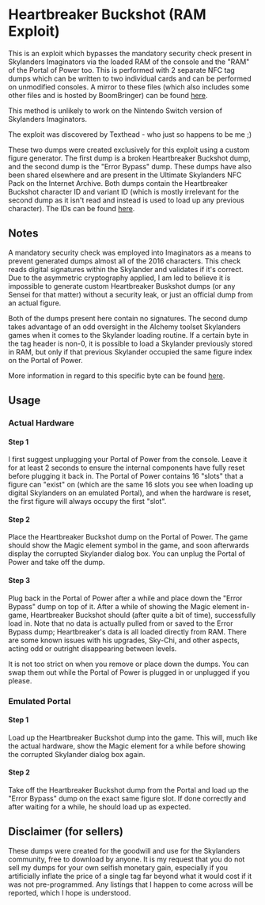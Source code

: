 # Heartbreaker Buckshot (RAM Exploit)
This is an exploit which bypasses the mandatory security check present in Skylanders Imaginators via the loaded RAM of the console and the "RAM" of the Portal of Power too. This is performed with 2 separate NFC tag dumps which can be written to two individual cards and can be performed on unmodified consoles. A mirror to these files (which also includes some other files and is hosted by BoomBringer) can be found [here](https://drive.google.com/file/d/1Py3QECJLKYehkDua5XE6rcs8hwfUGjCB/view).

This method is unlikely to work on the Nintendo Switch version of Skylanders Imaginators.

The exploit was discovered by Texthead - who just so happens to be me ;)

These two dumps were created exclusively for this exploit using a custom figure generator. The first dump is a broken Heartbreaker Buckshot dump, and the second dump is the "Error Bypass" dump. These dumps have also been shared elsewhere and are present in the Ultimate Skylanders NFC Pack on the Internet Archive. Both dumps contain the Heartbreaker Buckshot character ID and variant ID (which is mostly irrelevant for the second dump as it isn't read and instead is used to load up any previous character). The IDs can be found [here](https://github.com/Texthead1/Skylander-IDs?tab=readme-ov-file#imaginators-1).

## Notes
A mandatory security check was employed into Imaginators as a means to prevent generated dumps almost all of the 2016 characters. This check reads digital signatures within the Skylander and validates if it's correct. Due to the asymmetric cryptography applied, I am led to believe it is impossible to generate custom Heartbreaker Buskshot dumps (or any Sensei for that matter) without a security leak, or just an official dump from an actual figure.

Both of the dumps present here contain no signatures. The second dump takes advantage of an odd oversight in the Alchemy toolset Skylanders games when it comes to the Skylander loading routine. If a certain byte in the tag header is non-0, it is possible to load a Skylander previously stored in RAM, but only if that previous Skylander occupied the same figure index on the Portal of Power.

More information in regard to this specific byte can be found [here](https://github.com/Texthead1/Runes/blob/master/Docs/SkylanderFormat.md#error-byte).

## Usage
### Actual Hardware
#### Step 1
I first suggest unplugging your Portal of Power from the console. Leave it for at least 2 seconds to ensure the internal components have fully reset before plugging it back in. The Portal of Power contains 16 "slots" that a figure can "exist" on (which are the same 16 slots you see when loading up digital Skylanders on an emulated Portal), and when the hardware is reset, the first figure will always occupy the first "slot".
#### Step 2
Place the Heartbreaker Buckshot dump on the Portal of Power. The game should show the Magic element symbol in the game, and soon afterwards display the corrupted Skylander dialog box. You can unplug the Portal of Power and take off the dump.
#### Step 3
Plug back in the Portal of Power after a while and place down the "Error Bypass" dump on top of it. After a while of showing the Magic element in-game, Heartbreaker Buckshot should (after quite a bit of time), successfully load in. Note that no data is actually pulled from or saved to the Error Bypass dump; Heartbreaker's data is all loaded directly from RAM. There are some known issues with his upgrades, Sky-Chi, and other aspects, acting odd or outright disappearing between levels.

It is not too strict on when you remove or place down the dumps. You can swap them out while the Portal of Power is plugged in or unplugged if you please.
### Emulated Portal
#### Step 1
Load up the Heartbreaker Buckshot dump into the game. This will, much like the actual hardware, show the Magic element for a while before showing the corrupted Skylander dialog box again.
#### Step 2
Take off the Heartbreaker Buckshot dump from the Portal and load up the "Error Bypass" dump on the exact same figure slot. If done correctly and after waiting for a while, he should load up as expected.

## Disclaimer (for sellers)
These dumps were created for the goodwill and use for the Skylanders community, free to download by anyone. It is my request that you do not sell my dumps for your own selfish monetary gain, especially if you artificially inflate the price of a single tag far beyond what it would cost if it was not pre-programmed. Any listings that I happen to come across will be reported, which I hope is understood.